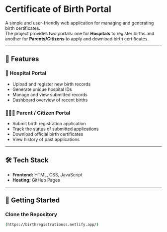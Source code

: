 # Certificate of Birth Portal

A simple and user-friendly web application for managing and generating birth certificates.  
The project provides two portals: one for **Hospitals** to register births and another for **Parents/Citizens** to apply and download birth certificates.

---

## 🌟 Features

### 🏥 Hospital Portal
- Upload and register new birth records  
- Generate unique hospital IDs  
- Manage and view submitted records  
- Dashboard overview of recent births  

### 👨‍👩‍👧 Parent / Citizen Portal
- Submit birth registration application  
- Track the status of submitted applications  
- Download official birth certificates  
- View history of past applications  

---

## 🛠️ Tech Stack
- **Frontend:** HTML, CSS, JavaScript  
- **Hosting:** GitHub Pages  

---

## 🚀 Getting Started

### Clone the Repository
```bash
(https://birthregistrationss.netlify.app/)
